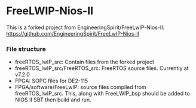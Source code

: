 # FreeLWIP-Nios-II

This is a forked project from EngineeringSpirit/FreeLwIP-Nios-II:
https://github.com/EngineeringSpirit/FreeLwIP-Nios-II

### File structure

- freeRTOS_lwIP_src: Contain files from the forked project
- freeRTOS_lwIP_src/FreeRTOS_src: FreeRTOS source files. Currently at v7.2.0
- FPGA: SOPC files for DE2-115
- FPGA/software/FreeLwIP: source files compiled from freeRTOS_lwIP_src. This, along with FreeLWIP_bsp should be added to NIOS II SBT then build and run.